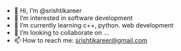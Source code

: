 - 👋 Hi, I’m @srishtikareer
- 👀 I’m interested in software development 
- 🌱 I’m currently learning c++, python. web development
- 💞️ I’m looking to collaborate on ...
- 📫 How to reach me: srishtikareer@gmail.com

<!---
srishtikareer/srishtikareer is a ✨ special ✨ repository because its `README.md` (this file) appears on your GitHub profile.
You can click the Preview link to take a look at your changes.
--->
